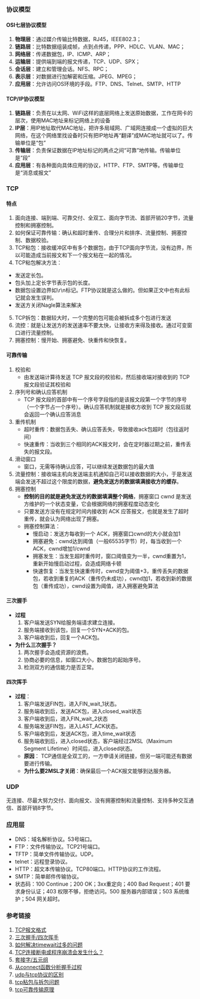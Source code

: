 ### 协议模型
#### OSI七层协议模型
1. **物理层**：通过媒介传输比特数据，RJ45，IEEE802.3；
2. **链路层**：比特数据组装成帧，点到点传递，PPP、HDLC、VLAN、MAC；
3. **网络层**：传递数据包，IP、ICMP、ARP；
4. **运输层**：提供端到端的报文传递，TCP、UDP、SPX；
5. **会话层**：建立和管理会话。NFS、RPC；
6. **表示层**：对数据进行加解密和压缩。JPEG、MPEG；
7. **应用层**：允许访问OS环境的手段。FTP、DNS、Telnet、SMTP、HTTP

#### TCP/IP协议模型
1. **链路层**：负责在以太网、WiFi这样的底层网络上发送原始数据，工作在网卡的层次，使用MAC地址来标记网络上的设备
2. **IP层**：用IP地址取代MAC地址，把许多局域网、广域网连接成一个虚拟的巨大网络，在这个网络里找设备时只有把IP地址再“翻译”成MAC地址就可以了。传输单位是“包”
3. **传输层**：负责保证数据在IP地址标记的两点之间“可靠”地传输。传输单位是“段”
4. **应用层**：有各种面向具体应用的协议，HTTP、FTP、SMTP等。传输单位是“消息或报文”

### TCP
#### 特点
1. 面向连接、端到端、可靠交付、全双工、面向字节流、首部开销20字节，流量控制和拥塞控制。
2. 如何保证可靠传输：确认和超时重传、合理分片和排序、流量控制、拥塞控制、数据校验。
3. TCP粘包：接收缓冲区中有多个数据包，由于TCP面向字节流，没有边界，所以可能造成当前报文和下一个报文粘在一起的情况。
4. TCP粘包解决方法：
  - 发送定长包。
  - 包头加上定长字节表示包的长度。
  - 数据包设置边界如\r\n标记。FTP协议就是这么做的。但如果正文中也有此标记就会发生误判。
  - 发送方关闭Nagle算法来解决
5. TCP拆包：数据较大时，一个完整的包可能会被拆成多个包进行发送
5. 流控：就是让发送方的发送速率不要太快，让接收方来得及接收。通过可变窗口进行流量控制。
6. 拥塞控制：慢开始、拥塞避免、快重传和快恢复。

#### 可靠传输
1. 校验和
    - 由发送端计算待发送 TCP 报文段的校验和，然后接收端对接收到的 TCP 报文段验证其校验和
2. 序列号和确认应答机制
    - TCP 报文段的首部中有一个序号字段指的是该报文段第一个字节的序号（一个字节占一个序号）。确认应答机制就是接收方收到 TCP 报文段后就会返回一个确认应答消息
3. 重传机制
    - 超时重传：数据包丢失、确认应答丢失，导致接收ack包超时（包往返时间）
    - 快速重传：当收到三个相同的ACK报文时，会在定时器过期之前，重传丢失的报文段。
4. 滑动窗口
    - 窗口，无需等待确认应答，可以继续发送数据包的最大值
5. 流量控制：接收端主机向发送端主机通知自己可以接收数据的大小，于是发送端会发送不超过这个限度的数据，**避免发送方的数据填满接收方的缓存**。
6. 拥塞控制
    - **控制的目的就是避免发送方的数据填满整个网络**，拥塞窗口 cwnd 是发送方维护的一个状态变量，它会根据网络的拥塞程度动态变化
    - 只要发送方没有在规定时间内接收到 ACK 应答报文，也就是发生了超时重传，就会认为网络出现了拥塞。
    - 拥塞控制算法：
        - 慢启动：发送方每收到一个 ACK，拥塞窗口cwnd的大小就会加1
        - 拥塞避免：cwnd达到阈值（一般65535字节）时，每当收到一个ACK，cwnd增加1/cwnd
        - 拥塞发生：当发生超时重传时，窗口阈值变为一半，cwnd重置为1，重新开始慢启动过程，会造成网络卡顿
        - 快速恢复：当发生快速重传时，cwnd变为阈值+3，重传丢失的数据包，若收到重复的ACK（重传仍未成功），cwnd加1，若收到新的数据包（重传成功），cwnd设置为阈值，进入拥塞避免算法

#### 三次握手
- **过程**
  1. 客户端发送SYN给服务端请求建立连接。
  2. 服务端接收到该包，回复一个SYN+ACK的包。
  3. 客户端收到后，回复一个ACK包。
- **为什么三次握手？**
  1. 两次握手会造成资源的浪费。
  2. 协商必要的信息，如窗口大小，数据包的起始序号。
  3. 检测双方的通信能力是否正常。

#### 四次挥手
- **过程**：
  1. 客户端发送FIN包，进入FIN_wait_1状态。
  2. 服务端收到后，发送ACK包，进入closed_wait状态
  3. 客户端收到后，进入FIN_wait_2状态
  4. 服务端发送FIN包，进入LAST_ACK状态。
  5. 客户端收到后，发送ACK包，进入time_wait状态
  6. 服务端收到后，进入closed状态，客户端经过2MSL（Maximum Segment Lifetime）时间后，进入closed状态。
    - **原因**：
  TCP通信是全双工的，一方申请关闭链接，但另一端可能还有数据要进行传输。
    - **为什么要2MSL才关闭**：确保最后一个ACK报文能够到达服务器。

### UDP
无连接、尽最大努力交付、面向报文、没有拥塞控制和流量控制、支持多种交互通信、首部开销8字节。

### 应用层
- DNS：域名解析协议。53号端口。
- FTP：文件传输协议。TCP21号端口。
- TFTP：简单文件传输协议。UDP。
- telnet：远程登录协议。
- HTTP：超文本传输协议。TCP80端口。HTTP协议的工作流程。
- SMTP：简单邮件传输协议。
- 状态码：100 Continue；200 OK；3xx重定向；400 Bad Request；401 要求身份认证；403 权限不够，拒绝访问。500 服务器内部错误；503 系统维护；504 网关超时。

### 参考链接
1. [TCP报文格式](https://blog.csdn.net/weixin_54542209/article/details/123282300)
2. [三次握手/四次挥手](https://blog.csdn.net/ChaseHeart/article/details/120217754)
3. [如何解决timewait过多的问题](https://blog.csdn.net/moumouren2016/article/details/106609125/)
4. [TCP连接断电或程序崩溃会发生什么？](https://zhuanlan.zhihu.com/p/581877778)
5. [套接字/五元组](https://blog.csdn.net/ZRXSLYG/article/details/113615448?spm=1001.2101.3001.6650.1&utm_medium=distribute.pc_relevant.none-task-blog-2~default~CTRLIST~Rate-1-113615448-blog-118654515.pc_relevant_3mothn_strategy_recovery&depth_1-utm_source=distribute.pc_relevant.none-task-blog-2~default~CTRLIST~Rate-1-113615448-blog-118654515.pc_relevant_3mothn_strategy_recovery&utm_relevant_index=2)
6. [从connect函数分析握手过程](https://blog.csdn.net/qq_35733751/article/details/80636224)
7. [udp与tcp协议的区别](https://www.cnblogs.com/lcc0/p/15987158.html)
8. [tcp粘包与拆包问题](https://www.jianshu.com/p/97fbf573fb44)
9. [tcp可靠传输原理](https://blog.csdn.net/m0_67392010/article/details/124777518)
